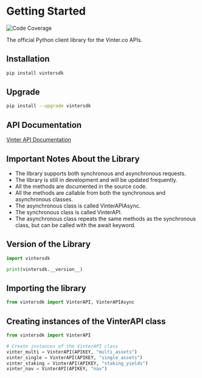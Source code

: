 # Getting Started

![Code Coverage](https://img.shields.io/badge/Coverage-100%25-brightgreen.svg)

The official Python client library for the Vinter.co APIs.

## Installation

```bash
pip install vintersdk
```

## Upgrade

```bash
pip install --upgrade vintersdk
```

## API Documentation

[Vinter API Documentation](https://www.vinterapi.com/)

## Important Notes About the Library

- The library supports both synchronous and asynchronous requests.
- The library is still in development and will be updated frequently.
- All the methods are documented in the source code.
- All the methods are callable from both the synchronous and asynchronous classes.
- The asynchronous class is called VinterAPIAsync.
- The synchronous class is called VinterAPI.
- The asynchronous class repeats the same methods as the synchronous class, but can be called with the await keyword.

## Version of the Library

```python
import vintersdk

print(vintersdk.__version__)
```

## Importing the library

```python
from vintersdk import VinterAPI, VinterAPIAsync
```

## Creating instances of the VinterAPI class

```python
from vintersdk import VinterAPI

# Create instances of the VinterAPI class
vinter_multi = VinterAPI(APIKEY, "multi_assets")
vinter_single = VinterAPI(APIKEY, "single_assets")
vinter_staking = VinterAPI(APIKEY, "staking_yields")
vinter_nav = VinterAPI(APIKEY, "nav")
```
